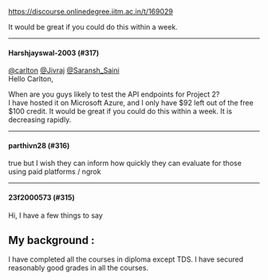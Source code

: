 https://discourse.onlinedegree.iitm.ac.in/t/169029

It would be great if you could do this within a week.</p><hr>

<h4>Harshjayswal-2003 (#317)</h4>
<p><a class="mention" href="/u/carlton">@carlton</a> <a class="mention" href="/u/jivraj">@Jivraj</a> <a class="mention" href="/u/saransh_saini">@Saransh_Saini</a><br/>
Hello Carlton,</p>
<p>When are you guys likely to test the API endpoints for Project 2?<br/>
I have hosted it on Microsoft Azure, and I only have $92 left out of the free $100 credit. It would be great if you could do this within a week. It is decreasing rapidly.</p><hr>

<h4>parthivn28 (#316)</h4>
<p>true but I wish they can inform how quickly they can evaluate for those using paid platforms / ngrok</p><hr>

<h4>23f2000573 (#315)</h4>
<p>Hi, I have a few things to say</p>
<h2><a class="anchor" href="#p-614585-my-background-1" name="p-614585-my-background-1"></a>My background :</h2>
<p>I have completed all the courses in diploma except TDS. I have secured reasonably good grades in all the courses.
